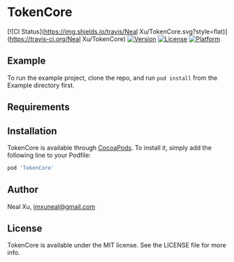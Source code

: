 # TokenCore

[![CI Status](https://img.shields.io/travis/Neal Xu/TokenCore.svg?style=flat)](https://travis-ci.org/Neal Xu/TokenCore)
[![Version](https://img.shields.io/cocoapods/v/TokenCore.svg?style=flat)](https://cocoapods.org/pods/TokenCore)
[![License](https://img.shields.io/cocoapods/l/TokenCore.svg?style=flat)](https://cocoapods.org/pods/TokenCore)
[![Platform](https://img.shields.io/cocoapods/p/TokenCore.svg?style=flat)](https://cocoapods.org/pods/TokenCore)

## Example

To run the example project, clone the repo, and run `pod install` from the Example directory first.

## Requirements

## Installation

TokenCore is available through [CocoaPods](https://cocoapods.org). To install
it, simply add the following line to your Podfile:

```ruby
pod 'TokenCore'
```

## Author

Neal Xu, imxuneal@gmail.com

## License

TokenCore is available under the MIT license. See the LICENSE file for more info.
